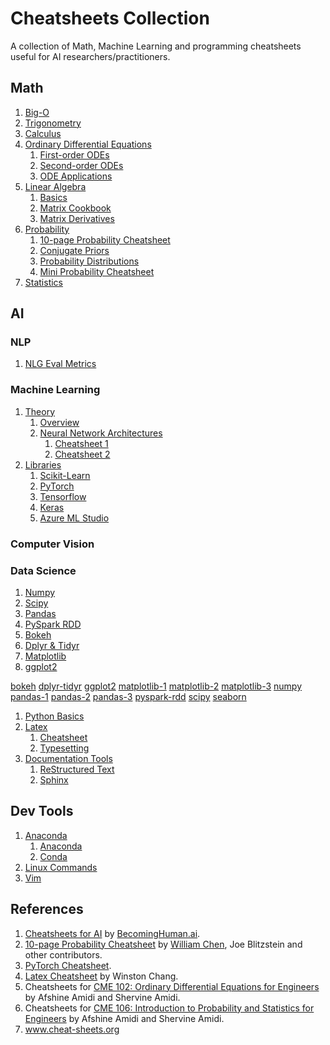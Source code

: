# Cheatsheets Collection

A collection of Math, Machine Learning and programming cheatsheets useful for AI researchers/practitioners.

## Math

1. [Big-O](src/becoming-human-ai/splits/big-O.pdf)
2. [Trigonometry](src/stanford-cme-102-ordinary-differential-equations/trigonometry.pdf)
3. [Calculus](src/stanford-cme-102-ordinary-differential-equations/calculus.pdf)
4. [Ordinary Differential Equations](cheatsheets/math/ordinary-differential-equations/)
   1. [First-order ODEs](src/stanford-cme-102-ordinary-differential-equations/cheatsheet-first-ode.pdf)
   2. [Second-order ODEs](src/stanford-cme-102-ordinary-differential-equations/cheatsheet-second-ode.pdf)
   3. [ODE Applications](src/stanford-cme-102-ordinary-differential-equations/cheatsheet-applications.pdf)
5. [Linear Algebra](cheatsheets/math/linear-algebra/)
   1. [Basics](src/stanford-cme-102-ordinary-differential-equations/linear-algebra.pdf)
   2. [Matrix Cookbook](cheatsheets/math/linear-algebra/matrixcookbook.pdf)
   3. [Matrix Derivatives](cheatsheets/math/linear-algebra/matrix-derivatives.pdf)
6. [Probability](cheatsheets/math/probability/)
   1. [10-page Probability Cheatsheet](src/probability-cheatsheet/probability_cheatsheet.pdf)
   2. [Conjugate Priors](cheatsheets/math/probability/conjugate-priors.png)
   3. [Probability Distributions](cheatsheets/math/probability/distributions.pdf)
   4. [Mini Probability Cheatsheet](cheatsheets/math/probability/mini-cheatsheet.pdf)
7. [Statistics](src/stanford-cme-106-probability-and-statistics/cheatsheet-statistics.pdf)


## AI

### NLP

1. [NLG Eval Metrics](cheatsheets/nlp/NLG-eval-metrics-untrained.png)

### Machine Learning

1. [Theory](cheatsheets/machine-learning/theory)
   1. [Overview](src/becoming-human-ai/splits/ml-overview.pdf)
   2. [Neural Network Architectures](cheatsheets/machine-learning/)
      1. [Cheatsheet 1](src/becoming-human-ai/splits/neural-networks-architectures.pdf)
      2. [Cheatsheet 2](cheatsheets/machine-learning/theory/NN-architectures-2.png)
2. [Libraries](cheatsheets/machine-learning/libraries)
   1. [Scikit-Learn](src/becoming-human-ai/splits/scikit-learn.pdf)
   2. [PyTorch](src/pytorch-cheatsheet/pytorch-cheatsheet-v2.pdf)
   3. [Tensorflow](src/becoming-human-ai/splits/tensorflow.pdf)
   4. [Keras](src/becoming-human-ai/splits/keras.pdf)
   5. [Azure ML Studio](src/becoming-human-ai/splits/azure-ml-studio.pdf)

### Computer Vision



### Data Science

1. [Numpy](src/becoming-human-ai/splits/numpy-basics.pdf)
2. [Scipy](src/becoming-human-ai/splits/scipy.pdf)
3. [Pandas](src/becoming-human-ai/splits/pandas.pdf)
4. [PySpark RDD](src/becoming-human-ai/splits/pyspark-rdd-basics.pdf)
5. [Bokeh](src/becoming-human-ai/splits/bokeh.pdf)
6. [Dplyr & Tidyr](src/becoming-human-ai/splits/dplyr-tidyr.pdf)
7. [Matplotlib](src/becoming-human-ai/splits/matplotlib.pdf)
8. [ggplot2](src/becoming-human-ai/splits/ggplot2.pdf)


[bokeh](src/becoming-human-ai/splits/bokeh.pdf)
[dplyr-tidyr](src/becoming-human-ai/splits/dplyr-tidyr.pdf)
[ggplot2](src/becoming-human-ai/splits/ggplot2.pdf)
[matplotlib-1](cheatsheets/data-science/matplotlib-1.pdf)
[matplotlib-2](src/becoming-human-ai/splits/matplotlib.pdf)
[matplotlib-3](cheatsheets/data-science/matplotlib-3.pdf)
[numpy](src/becoming-human-ai/splits/numpy-basics.pdf)
[pandas-1](cheatsheets/data-science/pandas-1.pdf)
[pandas-2](src/becoming-human-ai/splits/pandas.pdf)
[pandas-3](cheatsheets/data-science/pandas-3.pdf)
[pyspark-rdd](src/becoming-human-ai/splits/pyspark-rdd-basics.pdf)
[scipy](src/becoming-human-ai/splits/scipy.pdf)
[seaborn](cheatsheets/data-science/seaborn.pdf)


1. [Python Basics](src/becoming-human-ai/splits/python-basics.pdf)
2. [Latex](cheatsheets/programming/latex/)
   1. [Cheatsheet](cheatsheets/programming/latex/latex-cheatsheet.pdf)
   2. [Typesetting](cheatsheets/programming/latex/latex-typesetting.png)
3. [Documentation Tools](cheatsheets/programming/documentation/)
   1. [ReStructured Text](cheatsheets/programming/documentation/rst.png)
   2. [Sphinx](cheatsheets/programming/documentation/sphinx.png)

## Dev Tools

1. [Anaconda](cheatsheets/dev-tools/anaconda/)
   1. [Anaconda](cheatsheets/dev-tools/anaconda/anaconda.pdf)
   2. [Conda](cheatsheets/dev-tools/anaconda/conda.pdf)
2. [Linux Commands](cheatsheets/dev-tools/linux-shell.jpg)
3. [Vim](cheatsheets/dev-tools/vim.gif)

## References

1. [Cheatsheets for AI](src/becoming-human-ai/cheatsheets-becoming-human.pdf) by [BecomingHuman.ai](BecomingHuman.ai).
2. [10-page Probability Cheatsheet](http://www.wzchen.com/probability-cheatsheet) by [William Chen](http://wzchen.com), Joe Blitzstein and other contributors.
3. [PyTorch Cheatsheet](https://pytorch.org/tutorials/beginner/ptcheat.html).
4. [Latex Cheatsheet](https://wch.github.io/latexsheet/) by Winston Chang.
5. Cheatsheets for [CME 102: Ordinary Differential Equations for Engineers](https://stanford.edu/~shervine/teaching/cme-102/) by Afshine Amidi and Shervine Amidi.
6. Cheatsheets for [CME 106: Introduction to Probability and Statistics for Engineers](https://stanford.edu/~shervine/teaching/cme-106/) by Afshine Amidi and Shervine Amidi.
7. www.cheat-sheets.org